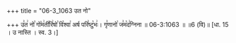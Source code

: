 +++
title = "06-3_1063 उत नो"

+++
उ꣣त꣢ नो꣣ गो꣡म꣢ती꣣रि꣢षो꣣ वि꣡श्वा꣢ अर्ष परि꣣ष्टु꣡भः꣢। गृ꣣णानो꣢ ज꣣म꣡द꣢ग्निना ॥ 06-3:1063 ॥ ॥6 (वि)॥ [धा. 15 । उ नास्ति । स्व. 3।]